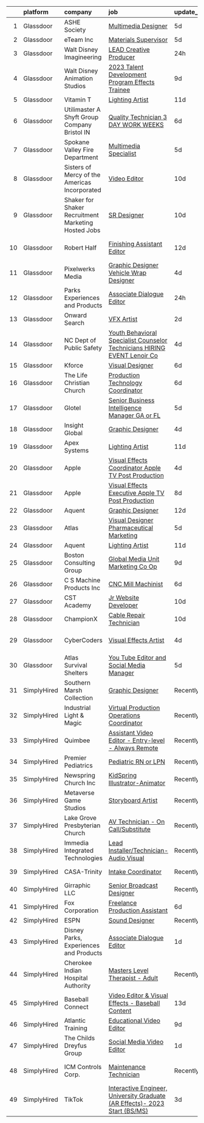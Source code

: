 

|    | platform    | company                                              | job                                                                                                                                                                                                                                                                                                                                                                                                                                                                                                                                                                                                                                                                                                                                                                                                                                                                                                                                                                                                                                                                                                                                                                                                                                                                                                                                                              | update_time   | location                    |
|---:|:------------|:-----------------------------------------------------|:-----------------------------------------------------------------------------------------------------------------------------------------------------------------------------------------------------------------------------------------------------------------------------------------------------------------------------------------------------------------------------------------------------------------------------------------------------------------------------------------------------------------------------------------------------------------------------------------------------------------------------------------------------------------------------------------------------------------------------------------------------------------------------------------------------------------------------------------------------------------------------------------------------------------------------------------------------------------------------------------------------------------------------------------------------------------------------------------------------------------------------------------------------------------------------------------------------------------------------------------------------------------------------------------------------------------------------------------------------------------|:--------------|:----------------------------|
|  1 | Glassdoor   | ASHE Society                                         | [Multimedia Designer](https://www.glassdoor.com/partner/jobListing.htm?pos=111&ao=1110586&s=58&guid=0000018354aa3cd685e19a8b4daaacf2&src=GD_JOB_AD&t=SR&vt=w&ea=1&cs=1_a22b8d53&cb=1663572786797&jobListingId=1008137715575&cpc=47CFDC01B3F81FAC&jrtk=3-0-1gdaakf7mi4nr801-1gdaakf8a209k000-8510ebd21e279db5--6NYlbfkN0BTT1lo8Jwdy_hu5PBsWOg-OgEs4ry3bvHurgSPaoaOHGYXVKu2ClIZg7fABCXytxEE0ueR34VxA_VGQLrUab-LYUDwMGUGi0iEDyNPgwWFjRV7I-arTQkdMo-zh951CVpZC4U8nMumSDIIuQLEY0eut0FZd-kkSH83cQibxrMhbod9hEWPOadoqlr3bWOz67DbvyGQGe1oZkAHESWqBSAFFKU_MfACQVJ0OK0ay56Q5hGD17dVFXkJQwOsop-crc5u1Jh9mq-8eKcBGOA2tNuVL4vEkZtIesiFKRCDv36tPMAGnFu_O1ANfVTQMhk7n1sWrFZXbPcVrGXb7n1ou6yJ6OppKDVFFTSquzEXQuxbnBh4ylCZhhANwwIvg1snXOxHRWBUKIi7NAi4LhIlBJ7a9UGZjOdCyudKaDB1XmR2VEFsqtpxG2uGXo1pLXZ_wMTPbnJd9dmFIK9x8r8JwmUxaEma0jjJxoIiUnwRlJtfn5qpwDG0QcBO3_8CHaw1Qd0%3D)                                                                                                                                                                                                                                                                                                                                                                                                                                                                                                     | 5d            | Santa Ana, CA               |
|  2 | Glassdoor   | eTeam Inc                                            | [Materials Supervisor](https://www.glassdoor.com/partner/jobListing.htm?pos=117&ao=1110586&s=58&guid=0000018354aa3cd685e19a8b4daaacf2&src=GD_JOB_AD&t=SR&vt=w&ea=1&cs=1_f7ea08e4&cb=1663572786797&jobListingId=1008137331188&cpc=8795CF9063CD573D&jrtk=3-0-1gdaakf7mi4nr801-1gdaakf8a209k000-9de10d70dc35c981--6NYlbfkN0BrebvuryEatuNHUHZCAQUz0OnV0ltSPb-mADEOcHGVouHTChdV6l5pkFLEBsF1y4aeF3VXjOs9Im0Ym4c2AzTxPUjiQlJx-cah9JiQkWQ_eThzoZGsOzmPpGa9ohEX0npjUtZQmeMjhxMKwq3Fm4BBFhR8GwHAGaJ-q6PQa6se2vXjHzTn-wLPC84L1etrxPwWKVTxLUu0sPkEXIm1EL20O0HbY-PXAMpNYqRiLKYlOMfKGq_yjLGqAuJmSyirzpDJt4oJQeo_dGpYJZNsgjRSKfpzjSSziQyf4-iLX93-LdItgjm_xi-ZtZEqPLstfTeUsDFAqJrz8aCEIk0uEeAlff1GmYbuBt2ao3aVNFMPlbBnYwd9kC-QMNNKRyrKbi6HKLutaJ6HhTATukGji6ezI-W0HdnWfOV9FqMtU6FyYuOxnjdZt2R0QvjoM2I2Ivjp8FiA0OYJyrSTXaaUliOc7fPQJ1_W0hdY1W0hz69cT9hgQ1-IyadjCSe7HEOwb0U%3D)                                                                                                                                                                                                                                                                                                                                                                                                                                                                                                    | 5d            | Warren, MI                  |
|  3 | Glassdoor   | Walt Disney Imagineering                             | [LEAD Creative Producer](https://www.glassdoor.com/partner/jobListing.htm?pos=116&ao=1110586&s=58&guid=0000018354aa3cd685e19a8b4daaacf2&src=GD_JOB_AD&t=SR&vt=w&cs=1_92b6ee9c&cb=1663572786797&jobListingId=1008147927607&cpc=B076152010A3B66C&jrtk=3-0-1gdaakf7mi4nr801-1gdaakf8a209k000-6bc1f4c363559e50--6NYlbfkN0DAFTyt7pbDCC2JPO79CSdi1dIb81yjczP5qsKcZIxgiYm3-7g-689UDqHItQTwke8ZniEWZjHTT0g_BMiJNYZjECliGXBOj6xnEK8RK5t94zvoWqQaAlvD4Ls4SiJh4UYn46aEPRsVXBWclhpq4jjNFGR-ZAHELs3vTHPCcWUycvoO_rVcc79-KquwyaefIJ453ZIuZNK-m0az9mXRtoepa25fyy18acphbEIqwQyHUEVbxu3Z8FvTQEnKKzCXamh3FdhK7-KimNWOR6HG5dUoDFvG9mZv79Sz8ZvBNoAeAza10OOPELxNDIuDjxC6gXPGKSXz70ph9F6LmFfWAjfiTKa-f7pm5HrBZ_sziNGQMAKMacZk_UeOkZiZSJGkgtDd3s8MauH_QOUyjc81UPa9xKqpsBS7av2nyZZuNsLJvPBj-Z0ukTiIZmoZ_uBj-oo%3D)                                                                                                                                                                                                                                                                                                                                                                                                                                                                                                                                                                       | 24h           | Glendale, CA                |
|  4 | Glassdoor   | Walt Disney Animation Studios                        | [2023 Talent Development Program   Effects Trainee](https://www.glassdoor.com/partner/jobListing.htm?pos=130&ao=1136043&s=58&guid=0000018354aa3cd685e19a8b4daaacf2&src=GD_JOB_AD&t=SR&vt=w&cs=1_0ce4d01c&cb=1663572786799&jobListingId=1008128862520&jrtk=3-0-1gdaakf7mi4nr801-1gdaakf8a209k000-75fffbc0dc0d6f25-)                                                                                                                                                                                                                                                                                                                                                                                                                                                                                                                                                                                                                                                                                                                                                                                                                                                                                                                                                                                                                                               | 9d            | Burbank, CA                 |
|  5 | Glassdoor   | Vitamin T                                            | [Lighting Artist](https://www.glassdoor.com/partner/jobListing.htm?pos=122&ao=1110586&s=58&guid=0000018354aa3cd685e19a8b4daaacf2&src=GD_JOB_AD&t=SR&vt=w&cs=1_75bede45&cb=1663572786798&jobListingId=1008124244596&cpc=47CFDC01B3F81FAC&jrtk=3-0-1gdaakf7mi4nr801-1gdaakf8a209k000-39ed877257683c15--6NYlbfkN0DMrcEu7yrtATojKJA7cEzGQ3FdRGWLh0CZQInL4ECGI6k5tN82kdM0cJmh4vC7GghPBtkmD2j60li0fMtDB8eYdryn7kpeMsPLqJWEj47snRYc9sqCJepLhtCqIpZ0wB_dPzkGjbwIVBm03pMzMmfkwRD1-_oXXm7wNgoAbEnPJn1IVpXi-1rJuhrq1IYeafqVXhXIXzn-ChrMGgxf_WWjLN11PgCwc4GkkRTSZuZepRlD7qWxfCCr0Wsl8e7SLzGx3thxcInMFP602qVlv2A82onZyMqnIm5e6lnCB6SMRIAh1RiquSIBq7CEEWFCI4yO3uF_Z_DRMfSoj30lFF3xFJiX1ga137nA5OXy9XJut4OYVtplUr2DSPwiJfhKmDwg2oCn1gYgqFZtolpqDegnNF0PpFZ9gUnrynRsfehqB9sReGhHcD0p5RtGyvhX6UYY9OdtWESYvnpPqVHk4sRHNogb5yc9BpUYye0OLEAJ4g%3D%3D)                                                                                                                                                                                                                                                                                                                                                                                                                                                                                                                                | 11d           | Seattle, WA                 |
|  6 | Glassdoor   | Utilimaster  A Shyft Group Company   Bristol  IN     | [Quality Technician 3 DAY WORK WEEKS](https://www.glassdoor.com/partner/jobListing.htm?pos=106&ao=1110586&s=58&guid=0000018354aa3cd685e19a8b4daaacf2&src=GD_JOB_AD&t=SR&vt=w&ea=1&cs=1_1455b839&cb=1663572786796&jobListingId=1008133767579&cpc=C4A69CCDBB3B9599&jrtk=3-0-1gdaakf7mi4nr801-1gdaakf8a209k000-2af0f9561dcbb0d7--6NYlbfkN0CYi_rnJ6tDk9y6Bl7prN6vhWaqnJg32vKJIaeoAUM-eWwypNjjsPttMiWiXj2eDSxxogwDcc9SQMCSboAL09YDvLNgp5IskXS9bRIp2d2zfYDMcs70oYK8lszPCJIKsxYh8eKWuoP_uixh8jHrjUC3cXR_tnc4InnAZbMD1ubC3CavNOypIdFpJCP_ZhDynkG3ZFfp3kp--VZoxX0-rVWR5-cGPMFkHSFbW-CqgpnKuHE1eEb_lQw-FmUNzSwlazM9AZiR63pUrtpmF2DTGCqHpHN0RzgZGSTpS5hz3JaXRV-iBtVH9kQA7mCH3m80oMPsVi4_Oeg7cN9rvrNiuw6WDeDhx0GEQxFzWcn3CgmuwCbO2rn46tP9cSNMr-R6N-g-D20tO95feR5uhNtA6DLh0ccZPkYKyMh45IHGGHeOTjuSnNBctZ4dNbAboR-SRcRKKxv_9aKRTORibiWSV7jAGe3q4YvRiTsBu0og8_O5cDSS1r4z7BNAaDsS9Zhd25zTbMx-jZTxug%3D%3D)                                                                                                                                                                                                                                                                                                                                                                                                                                                                       | 6d            | Bristol, IN                 |
|  7 | Glassdoor   | Spokane Valley Fire Department                       | [Multimedia Specialist](https://www.glassdoor.com/partner/jobListing.htm?pos=108&ao=1110586&s=58&guid=0000018354aa3cd685e19a8b4daaacf2&src=GD_JOB_AD&t=SR&vt=w&ea=1&cs=1_130d7120&cb=1663572786796&jobListingId=1008137683547&cpc=7F925F5888094D6A&jrtk=3-0-1gdaakf7mi4nr801-1gdaakf8a209k000-8b41addf6e98c362--6NYlbfkN0C2SVAOpOeIWQkPp9EeCSLxTLheLRty2uanDx8E9nXZ3g7Cffj4cvvBc6Luu62IeSh63Gjc3BiW3gHdmv27RBQ2UL3xAtjI2M7F8vNeFdUoYhfkPoAzoA0biGlhf8UxaHD_fnVBWElKn72wxuIyPLi2C7nI5aNoQIc0hx_jM6Pj1zjAGFYnWoNtC7o9uIl7kc7NiPQ5Sx7W1ZREjQVN3AzmBMHqOG7cTBpsSxz7NxVdIe9V6VUYIqnEy8ZrzfFg2F0CBKnmdJdrPT9o21sh7BhPnd8t3IZNiaKw6UdOTjZ4jpm4jNNa8Ss6NbUkirAuIUlZgzqOPmhDAguOs2nP_qG7sFzBjs8YxD6AMnh-gib8ZOsXU9JO-3106z_rz5q-JZMRtn5R9UtEwP2AmB7Z5CPtiOHzaXLBhsj3lsLFes9uX1Ff8Aihx97irb10Wth1N2aPtuY0TetMKYZWO9_c-3cIDWH5Hy4VYnZ09M13zUVvD8toISBdQY3-qpMZprTuDBM%3D)                                                                                                                                                                                                                                                                                                                                                                                                                                                                                                   | 5d            | Spokane, WA                 |
|  8 | Glassdoor   | Sisters of Mercy of the Americas Incorporated        | [Video Editor](https://www.glassdoor.com/partner/jobListing.htm?pos=113&ao=1110586&s=58&guid=0000018354aa3cd685e19a8b4daaacf2&src=GD_JOB_AD&t=SR&vt=w&ea=1&cs=1_7cc4d544&cb=1663572786797&jobListingId=1008126711675&cpc=E1C07D31E98CBB16&jrtk=3-0-1gdaakf7mi4nr801-1gdaakf8a209k000-c4af6cfadd442c95--6NYlbfkN0ApGbr5OSboYioZ3OQR2f8_KM4O-fFDDSDlOr1PHUxYjDdvMZ03Xu60CrmM3hFVExXau_gaFkyA0md_hSDw2s37EflFEMtK-9hPJNamhdH_7lPhy4VpgP1Bs9mmcEU5ntV3uu6mxc0B-xCyYneIB99mjn4f_GVc3cMRDI0Z9SaXUw44EF32dIvI-8Ymavh_xgs06S8ouvx_5qogKDmj-pFQztivYP0V3AF26IAdYKhHSp7Do0jD1xCOBQwr4EKWBYLPY-fGFK14r1cxBLNb0Aq6uNPAYBPVv0pGnh7SFUjhZYc-iWKWVQFRNYQWuh4vGnLVDsY7UkR2_cpNulLpWC1lCulND99XBEI4-mxJVuwznTfBbM7t81lGpD9AyTf4lw-sevH9I4rylrhBB7KTdGhPN4a5nvjQ57Dj4UOqEB249Ns7xXsT6tEUk_8-7tzm2NPrLgDYkx18C0zDmqqbF2ZALHpSjoTgplLa5zMnp7cX3UiEjpXkyKby)                                                                                                                                                                                                                                                                                                                                                                                                                                                                                                                          | 10d           | Belmont, NC                 |
|  9 | Glassdoor   | Shaker for Shaker Recruitment Marketing  Hosted Jobs | [SR  Designer](https://www.glassdoor.com/partner/jobListing.htm?pos=101&ao=1110586&s=58&guid=0000018354aa3cd685e19a8b4daaacf2&src=GD_JOB_AD&t=SR&vt=w&ea=1&cs=1_4b5e35ae&cb=1663572786795&jobListingId=1008126642882&cpc=D09C4E9B74C52DC9&jrtk=3-0-1gdaakf7mi4nr801-1gdaakf8a209k000-ae34f12ffeb2c80a--6NYlbfkN0CKbKsfmUxdpF15WFpRQp5-G8ZfPh35ZGu8Y_e8g4HWrCM-_FE64djdoDX2cDkRXsAnk43fhgL4bX44KE1THihibl9c_ACWsdqs9tea2DV08DvbLta4ROkSyDyS7_OBhfZf1OHTg0aI3WWCb-IBHmswYQzdzet7qf2D91rsxOkX1yzdJfI3jW33bBbDWT5dYZp7M3kKtD6ftqG1XtEMxxKHvZnyH6fk4NUh5P1qXw2_fBXL5Dds_1fJz0A6Bw6VvoJHi2WBFeRj3cD6ahMtJl1QPXCYdSjlRkaOYKr_IwuqH9oHV-RNupGRk83480L7FuYaRZB5s9knM6qvsove7pcLF0MGnkt_NFY5Wy_V91KunxRTxaP8IGK6X3ccjmj--xjORcwUTgFhmtEuVCQTcQeluZGy6CaX3c5Tl-jyLfJgDvdgkTW1Y7ZjtoVm1x1nKXLuUmCf6BIWU5yOcW2i8ZdYVI4EgQ5t1JkjMOunFytUCuGf38DHTNgwmCmFG_VWf20%3D)                                                                                                                                                                                                                                                                                                                                                                                                                                                                                                            | 10d           | Chicago, IL                 |
| 10 | Glassdoor   | Robert Half                                          | [Finishing Assistant Editor](https://www.glassdoor.com/partner/jobListing.htm?pos=121&ao=1110586&s=58&guid=0000018354aa3cd685e19a8b4daaacf2&src=GD_JOB_AD&t=SR&vt=w&ea=1&cs=1_ce9456e1&cb=1663572786798&jobListingId=1008121262605&cpc=3DB599BF2F4828F0&jrtk=3-0-1gdaakf7mi4nr801-1gdaakf8a209k000-f2f0ab3d9ebc7277--6NYlbfkN0CpzDdaQkua3np5pkmj49lKioZwmwxQ-yx5plwbYmV_M2CLBDBrPEXoXkIUtnH_BUej5-h9152xADAR0oXBDG1SzQHeUzLaOmeGzNOa1yCxvNHiut3i1ve0iJhT1uwpnwMYcukm3MzP1EoCLfbOKS-9a47DBRuqJdK9k-azdVNo-MaI-owFuAKN6cMSkXMM8TrmxdIWgb-jHvuxFlPMn6ZHgT4qBJXufsOOel3OqP4EflTDhVFr20pEOzkQ-ih8VqlDXSUwc-YdTGXVSdfJVZ4bIO57G0eG-BRTEZMS-CkEXmWvdAaYN4x_RHZREdLCykh6S7PQg_cvzY-7ly8vHFVrsE-Y2XBRUs6zgg_P2DPsC_Y0aF6JFiJI41GAHz22F-ZH8Z9fgbIxa-D2Kesv_Wyx_MrbLEk86FqQpkelL6ge6SBJN0ZDjf03w6OgmK8GOj5mt6sV_nqs5U_mzzXcaNDZ1lAI6cVhnY6KT8QX3lZDXQrdzvtcANLiNG6G34ePXWkXaSJDYx41tr38k9Xzo6nDbtXRoYrDKtrfrKdmPCe8Jcqj0cfELzkiouea3t9sFWX9sAOH11l95A%3D%3D)                                                                                                                                                                                                                                                                                                                                                                                                                | 12d           | San Francisco, CA           |
| 11 | Glassdoor   | Pixelwerks Media                                     | [Graphic Designer   Vehicle Wrap Designer](https://www.glassdoor.com/partner/jobListing.htm?pos=103&ao=1110586&s=58&guid=0000018354aa3cd685e19a8b4daaacf2&src=GD_JOB_AD&t=SR&vt=w&ea=1&cs=1_0463568a&cb=1663572786796&jobListingId=1008139895458&cpc=83BAEFB8A33E57F7&jrtk=3-0-1gdaakf7mi4nr801-1gdaakf8a209k000-d6df1606d766bfd0--6NYlbfkN0CvahHJL5dpwIe5nlYo2UZJB8CTXAEl9vJAxrd3EfdRQbHmtT7BfIW-z6MT-LqxxYpguxGu4tFiL3AOiASCFYttzvRVVAEFPsZQIhKp0VeArXJ55s_8Zb1HAg3ZpBJY3aE_DwmnIO91avEgurkZ48PhePWSWcEEeiEtFMfIfPe0gLetej5O_A3luhhJQdqSyuVtY3VwRTjRy1Cf46AIdngqVybB2MOd5c8HTnIPnNB-I14Q_F1Ht9Q4F1qtnPNt6Y144sae0em9ErRTMS3j4h92_3pQeE-PQNsHFW7tjs2D-5lioH0VzsG48R69ZZD2Ec3vJTCEcrw0InoeqP7XfIs58tclkxkzfsDy6wGRvM0mr5CEoBflRTT5rBuvdoWIS3S2weIg0-43VT_-PgwXSwf4UQVkNQr7aiwZ1DQLV_NzQyAccmuCsYK1u4wzBobmKcaEo3H9T8obGT5JuCWPPrbJ2dWCLNTJX9w_UCuOhEdfb_6GQCpE3DxBBOdFhC2jT5X5KrQPRl482g%3D%3D)                                                                                                                                                                                                                                                                                                                                                                                                                                                                  | 4d            | Houston, TX                 |
| 12 | Glassdoor   | Parks  Experiences and Products                      | [Associate Dialogue Editor](https://www.glassdoor.com/partner/jobListing.htm?pos=110&ao=1110586&s=58&guid=0000018354aa3cd685e19a8b4daaacf2&src=GD_JOB_AD&t=SR&vt=w&cs=1_bfa17472&cb=1663572786796&jobListingId=1008147927584&cpc=1160948BCBA38B5B&jrtk=3-0-1gdaakf7mi4nr801-1gdaakf8a209k000-3ee722c8cbfd647b--6NYlbfkN0DAFTyt7pbDCC2JPO79CSdi1dIb81yjczP5qsKcZIxgiYm3-7g-689UDqHItQTwke8ZniEWZjHTT6tUM23Ei4meInjPBi-M9eAZnm62RfpR8DjnxyGe8_Gr9ZUFPjNfhkMAY6adtcpcBv51KozyYNunr3xOUAxmCtD_QZsy0XiT50xbV1kIhsr1qvHHP54ah21xg0wTomYQaWsQG8TeRNF5EjraO4oEo3jwiqK4YaHPik4dnOEqB5t_76zUcg4vf6YxWs0OMRbk3hxFskvOmBabFrzxTX9lrf7IQHUr53j5LwsiSc7uJmfnc9CKS6IXCoBcfTX73suo47U68SQPPDbvso7fFJEgp-3QWvFTqueAL1lh8pE8ZnO7sf5f3NJsoYqdonJUdP5BC57zUKsdQufMRbIYrE2NxLSRHSFaSfD5SsAY8oUE4CX-bQB_NDgWf1g%3D)                                                                                                                                                                                                                                                                                                                                                                                                                                                                                                                                                                    | 24h           | Glendale, CA                |
| 13 | Glassdoor   | Onward Search                                        | [VFX Artist](https://www.glassdoor.com/partner/jobListing.htm?pos=105&ao=1110586&s=58&guid=0000018354aa3cd685e19a8b4daaacf2&src=GD_JOB_AD&t=SR&vt=w&cs=1_ebc08dd4&cb=1663572786796&jobListingId=1008145524220&cpc=20E46BB5786CE82A&jrtk=3-0-1gdaakf7mi4nr801-1gdaakf8a209k000-de2b84694541a397--6NYlbfkN0B7YoEZZ2QAGDyEGGmBPAUWSHc1Mt3sMCn9FehKcWA3w0f8WX1n9N967XqX1pCIHHKN3S-nLESM0oyw2Vy34wIdjl6K-pNnioq29PNfRkNR9VJUxbX5dgBYXxhUsR52cx-qi4GiXXMfpQS3-f5QDHZwYuZvqn5xU1AAqDThLxYq9oeEnaZrELkqoCc0ASfNCAYA8isxN1irzp5XoZkB109eiknPRowPYxGMXS5KVvr0hRZfRr3P-sWgLNG_O8xSs3ttH-DZp__G48T7anjDsny6YM_8xZstKStceIJZoddvm1ccqb1BszjW9cwimWnwA4jbT9K_Z2Kt2dYmw466zPg8sbWqPCFxOpccbNZWVmLZKRGjk6PUogKBi1XHjj-6A_i8ksD5oZNlhNsGq5FQ1xjw5klVp6F8CNc_IKvkApvV8O9OxgtdxdM6vfJy9_sXhJgfRlySo6bz-GzqRcfMgn_Z5bvEj1eGlOY624v49Lh_h6uY7swB2LnsE3zUI2ORRFGvEBS7hGDoDjrLuEl7ZRFsrVCbkbo_HztEb4yVsUY7xRGKKkZix-lUl2HPNyl79LxneNGkaRir2Hu6fRRmMlLnUOIBZ07pJic7901nzcSGOUZ7Hb9TdNpKGD8GpogrAdbt1yJp4P9foVkOuZ6Y9i05jxne4awKzeOtxP0g12obBpvvL3qFsEZuMAwPEQ5izAIITJ-NQdmOnpiIK6HMDsn4D_c8hlTVNomTQZ8A6WxCwYdX6JCQKFo235yYES5TPGvo7R-8pD1XiI8SUtVTpeWXyxUlpt6LJbrINKm05sxRcG5up5nrANFZxFv18u7QYPAdI6KWgxHoc3_zPPuvjQNAyNY0_Kfa3wnc-xuLdOwaYrnFNhSyIglt_HCQonzuy1Dx6srBRVtxZij5Xdmk9pAnSHvqpOKVBOEGm4DOgHpkmvGmwfpDyUXJGE_X7IjWxCLYO5n7ChvHGID2nI8dfbdg16SqqQmECzSpS11ALI8BSTNqrLIPpQMI) | 2d            | Austin, TX                  |
| 14 | Glassdoor   | NC Dept  of Public Safety                            | [Youth Behavioral Specialist   Counselor Technicians HIRING EVENT  Lenoir Co](https://www.glassdoor.com/partner/jobListing.htm?pos=118&ao=1110586&s=58&guid=0000018354aa3cd685e19a8b4daaacf2&src=GD_JOB_AD&t=SR&vt=w&ea=1&cs=1_26151053&cb=1663572786798&jobListingId=1008139887991&cpc=654405A9B1E0A9F5&jrtk=3-0-1gdaakf7mi4nr801-1gdaakf8a209k000-bca294c1e4884b42--6NYlbfkN0C0UDdND_1GHU8Ew0nnSQP9XvPNYeySBXphiXAwQ8360Ph-vXDfNsrmbIUzhN7CjejqiEeGMVpX-5XR6xbFm-SBYcyXchlEGt_zCrRBbyRfT1aVNwmp48RRNAiZsCKGIB0Wsvv9TV2tl_kN7OazT76rgklswRm6Yvv9yfcNX6DDC69kRxtNt-uDhiU668SZ1BIQF_pLCdoyVzKq_STAc2qzM2uweBbaFImWgtdlzlCw_Y4J0-5IYVJXZxL4BQFc1IwA8iNbLjvMUHI3J5vSNNP-sRFFhquYHK86tofKWxqm9BUK_zDnB7eTjD0jMDuLVIT-4NqxBAVHhvfVFd45eKFa4CzfXAJqMS7i7vs54gUe9NeRwM8Qu0HHUc5UCKdaIHO4N1KvtaGwBkDfzsXpKSFi_N1sH-pH9nEaLan7HcqkOpemhZgNfr9x1BRtB_CU-quIDZrZPu6C41xAXbtMJOY2tBifI_tZ_2wuOKswbzTo0-Nd08MXvaEght1QPTkOV6pFx-TiG8rfB4HzjnwElGm1Si1lXz37O--XZRQxmYfzone_rpzO3K9qCZKqQ5ht__URfQSyGZi3nqRVyZwApJTH)                                                                                                                                                                                                                                                                                                                                                           | 4d            | Kinston, NC                 |
| 15 | Glassdoor   | Kforce                                               | [Visual Designer](https://www.glassdoor.com/partner/jobListing.htm?pos=123&ao=1110586&s=58&guid=0000018354aa3cd685e19a8b4daaacf2&src=GD_JOB_AD&t=SR&vt=w&cs=1_8fdd3aa3&cb=1663572786798&jobListingId=1008134256464&cpc=47CFDC01B3F81FAC&jrtk=3-0-1gdaakf7mi4nr801-1gdaakf8a209k000-8991b872bf384eae--6NYlbfkN0C5IatSLh_Ak1q39eQQoPIxD737RW9NeiYGvIRXkrLjEBkC4LI6KweFWWPiS1PvvlzCaJ9RnQd6H3a69MD3unVk5t_I0LnVjOr0Xt0--jvcRF4KNOkw5rYqbtXmEXSXaEGB4puYV4dPttxeLyiKbJ6B4GpcXDEDfLS0atYi3rl467uR6aZOfdLhCBuDXo4nPWQTeK4bShwWbxojE50AAmGgnbWfezohoLdHFTbz1Yd6ifZDTAOUph-8eWWM6pypjcX_j0_mnsX2Yj11F0R8UL6FYTHVG-A59TvtQmf_T3gAzbATA89PFMfufMOysxOU8jTVyrmD-xGugSq9Wmui0-9-50mNn-shBjfaI0dTSD2OwDeu16lFNsa-5_wYeCiQd12IuWoEW_d2fKmN8xpHOrF7u6z9ho-N8sQ2bpizMiRTtQe5zJS7js1VJXeSvzo194Kyr84UrZEASqbmlYn8750TVg5jlnWaJnO2k_nvhjJ0ubCHk1NW-aIAlr18jtMyE7Y_NuE3HQsP0zAqymGd9cbB2U978BphsV71yMNaDMF8becQzLpfzaW8PY7jNvrN2IFBK10Io1KwBNcVR7Xn1kXXHx_f9SmsgvguxeLPv87NRA%3D%3D)                                                                                                                                                                                                                                                                                                                                                                                                | 6d            | Raleigh, NC                 |
| 16 | Glassdoor   | The Life Christian Church                            | [Production   Technology Coordinator](https://www.glassdoor.com/partner/jobListing.htm?pos=102&ao=1110586&s=58&guid=0000018354aa3cd685e19a8b4daaacf2&src=GD_JOB_AD&t=SR&vt=w&ea=1&cs=1_064e72cc&cb=1663572786796&jobListingId=1008134253621&cpc=EB1BD5B9C2162114&jrtk=3-0-1gdaakf7mi4nr801-1gdaakf8a209k000-0e600a38c9146920--6NYlbfkN0DeXU0vMxLyKhfauY-dgUBa_3v1DHLtGGo4EP_Dl8CiYyPDWSWEoavRkUei70m9VuYN3alQbcb8OdjF2KMy0ZSklxgWRQ4nZPFoyQctILdCMrI5-zSqXS9R_4ldUs8o8sxM26dlNKl23cE_AEoX8Aq7g49vuKQN1GDNqaGg_XvEK-DQj1-yFYTw_a7gdk7ttjclCXDzCsTBSdrIQU9iBOWN5CpZ0ZtfRjTXa1YHhbRnWABcoGW9jQxot9XUFji8kk0eZvapmtpj2YwTYY49X5ieLiPQ_0ObPLwmYpfYuGY2j4-xhT6RewgLkQlMSX2V_MPUaB1SDl-NS-pIbNB58xiLhY_ha6y6n38bwxp0zWL6mC2QHCur-5-8wThVzM50oNRZtSRdhqxjgXbKEzkwErEiu5u-Fd6yakPntSH8ToWsjwqnTwTWSV_Q8v2z_3kJxL6CynC4n-Fj8_TYRjeCNeF8GT7DCWWa0pCztBWvd4gj0nX8GB85EHfJSsZ5vwcruS3DO0CZWxleIhldcdaTvC9F)                                                                                                                                                                                                                                                                                                                                                                                                                                                                   | 6d            | West Orange, NJ             |
| 17 | Glassdoor   | Glotel                                               | [Senior Business Intelligence Manager   GA or FL](https://www.glassdoor.com/partner/jobListing.htm?pos=125&ao=1110586&s=58&guid=0000018354aa3cd685e19a8b4daaacf2&src=GD_JOB_AD&t=SR&vt=w&ea=1&cs=1_301ea258&cb=1663572786799&jobListingId=1008136569798&cpc=1CBFC3E34E2A31FF&jrtk=3-0-1gdaakf7mi4nr801-1gdaakf8a209k000-f6a6546099cfa914--6NYlbfkN0AHt4n_Kd3AD0gWGSZbfdNPfFEtyPJDPwBacocU8oa4KMgYMdO-E2bXbUttnvS2UpqaTY-emlhSgJvgUA46gr80Kd0_DT-V4--y3HOiAGYSmwPmKVyuqwIwrLiaJbdhm9jTfPo1whu3cYGWHSfzz-jt0IgKxCOCjEe13aaAPnH9HAaxr0qZaJlTQ0fjoWDKg5WbJTVTKZZVcn0V9a6jZOur_WUxCtaYAQr6ezwUNqLEs21Rkr507kJAtnXIvBfKtIh7J5fGZ--IomSO3pDHrLq33bYcyIB1cGvvwC2Vh6zv1JEBSTBxoWs7WK8_dtdQVS8_7GBkqzBz7lo0TmIC76Ji-807lr8sxHl_CogsTKyrVQN70eXYxNncLxxR_oL9FP7dFn5TV843WoZuQ5i_cY43DuCkvMeEi8OGmMAIbDn099FuPviyd1sPLgtStzNQ7VBHL6Ta7Kh63jDF40bJAR8iVvMMWZFjjrODjNNnip-q3HZQzGlq7m8EX_IKGxi9YGqBs3Stxy3Im4oAWC0PiNVv7vZH3n8RUV3UPIET-BRHLQ%3D%3D)                                                                                                                                                                                                                                                                                                                                                                                                                           | 5d            | Remote                      |
| 18 | Glassdoor   | Insight Global                                       | [Graphic Designer](https://www.glassdoor.com/partner/jobListing.htm?pos=126&ao=1110586&s=58&guid=0000018354aa3cd685e19a8b4daaacf2&src=GD_JOB_AD&t=SR&vt=w&ea=1&cs=1_24029002&cb=1663572786799&jobListingId=1008140284035&cpc=3BA4CE39D5B5DEF5&jrtk=3-0-1gdaakf7mi4nr801-1gdaakf8a209k000-0c2012a440d9967c--6NYlbfkN0BKkHZu3wF05EeDimN_p6sYpKCMArvwa95YdH7UpkaBCi52Bcb3JNt3QpXU1JGZrLRaT4-sbI7ZNj7oVphyX7jfnA5KdYmN_jJyCugDgxDzB-HnRs_8BQjdhyPHXV-_kFssF7NQKmbC8I_V-loY2WK4Broq4jmSKI8FJrPD37Tadv_ELABB4aEtRhPy9Ml6FmIh39wKVIssbdEd65NPFbWOq-CdYOSCAfSZeDXBuQsif1AfZSmfleeBunfosb0noK9tAbfgeM55gDRltStv_3TsB9pw-vQX12Exs2pWcER9IoreCLXomPVoIT7VCwCbpoax5d4YqwpC6o5rtt1UMKoEsvm2PPTEtdJSYOWIceC2KQJwDS8GV_fB5C7bjRPfS5AFXGualZWs0CsnptnbhfgtlCeVh8yXROWlbXi709bIi4e18urah6nTUSPEDKx6P4edNqzFeGxORdSjsgb6oD1siKnK9Vh-HbrNYWGUH4zGqGA0umkeeDWMFNlz7F1EnWg%3D)                                                                                                                                                                                                                                                                                                                                                                                                                                                                                                        | 4d            | Remote                      |
| 19 | Glassdoor   | Apex Systems                                         | [Lighting Artist](https://www.glassdoor.com/partner/jobListing.htm?pos=120&ao=1110586&s=58&guid=0000018354aa3cd685e19a8b4daaacf2&src=GD_JOB_AD&t=SR&vt=w&ea=1&cs=1_e0a5b646&cb=1663572786798&jobListingId=1008123726837&cpc=F41FEAB56D215062&jrtk=3-0-1gdaakf7mi4nr801-1gdaakf8a209k000-d91cab93dad953f2--6NYlbfkN0DqWjE27Bj7wQp7zwejGyju2OyxUuq4SEucXSyN07WCWejYvQmJsgF2DYF8Y-TYieDQRSYlGZlRx3QtCXXh1bWM2rkW9OhqMolc_gLdxo2sQgsK90cGN3YmTrLS-4kkEZDRsNWUJoy8gR_-RzJMDhasvwztR8oGw59unk3-YfhHkPhDRQCPuQiE-Qn8kDJ-1MhTplzYCHbDernoRmucdh8uTAR0yK_QAi8CwKl2wBGGDQnrEZbcFMI6ObPtMPjNTq2ARkpY3gNGyWLom_xQjnbV2RwND6DSoUHoYKpmYHD8FqrC4oo8gh5ni_g0syOxipgfJpF8Qhqyagb6Ik3Ar7oi0oUYFRMGDGmjarCRM8L26kLDSkxjTz8HGIcLmEMe3xlh9nBFvc3o36NThozu0gnKr7xbX_Rlm1BCHeJCWHuN66xX4Itrf3HJ1AINK1ZyZdpziLcUZc8zkKehj3I-YYMuxZOLnJB6MH0Y_A1yXjrakQ9cqSVr-7ayuF5XrxnR2upe78IwbLVK_yMwUAxBM66peqVWBuuTOa1O7DgldocHImL-R6rgHbG3n3NTwH8fQKfWuJ_rVI46E3Ftu2dMnoWcmHROrP_1zfYTiG0HqBAcqamINQcQUcb_UIxmCPa8Q1M%3D)                                                                                                                                                                                                                                                                                                                                                                         | 11d           | Redmond, WA                 |
| 20 | Glassdoor   | Apple                                                | [Visual Effects Coordinator  Apple TV  Post Production](https://www.glassdoor.com/partner/jobListing.htm?pos=128&ao=1136043&s=58&guid=0000018354aa3cd685e19a8b4daaacf2&src=GD_JOB_AD&t=SR&vt=w&cs=1_6fecc90b&cb=1663572786799&jobListingId=1008139502844&jrtk=3-0-1gdaakf7mi4nr801-1gdaakf8a209k000-22323a1b7e6276c5-)                                                                                                                                                                                                                                                                                                                                                                                                                                                                                                                                                                                                                                                                                                                                                                                                                                                                                                                                                                                                                                           | 4d            | Culver City, CA             |
| 21 | Glassdoor   | Apple                                                | [Visual Effects Executive  Apple TV  Post Production](https://www.glassdoor.com/partner/jobListing.htm?pos=129&ao=1136043&s=58&guid=0000018354aa3cd685e19a8b4daaacf2&src=GD_JOB_AD&t=SR&vt=w&cs=1_c1dbad20&cb=1663572786799&jobListingId=1008130984242&jrtk=3-0-1gdaakf7mi4nr801-1gdaakf8a209k000-cef1915e59ab6a75-)                                                                                                                                                                                                                                                                                                                                                                                                                                                                                                                                                                                                                                                                                                                                                                                                                                                                                                                                                                                                                                             | 8d            | Culver City, CA             |
| 22 | Glassdoor   | Aquent                                               | [Graphic Designer](https://www.glassdoor.com/partner/jobListing.htm?pos=127&ao=1110586&s=58&guid=0000018354aa3cd685e19a8b4daaacf2&src=GD_JOB_AD&t=SR&vt=w&cs=1_95ca2d12&cb=1663572786799&jobListingId=1008121287491&cpc=3BA4CE39D5B5DEF5&jrtk=3-0-1gdaakf7mi4nr801-1gdaakf8a209k000-6721bc3ed35275ca--6NYlbfkN0DMrcEu7yrtATojKJA7cEzGQ3FdRGWLh0CZQInL4ECGI9gD0Wolx9R2v-Aex0-GK06a35smEamgRtBssw3f9sNAPbzJwu2x1Toq3bFi6cSy3R3mEnvwbxPgG0g0A7-1JUaa-Uvg2QVwji2K0elZXkuerDFd6IIQXTX5YNOPHQOLNfP_MnAv99b5vbM8qG4X3K5QChKdUVjnucVHtY6QKIIrdf9bOe8SFYn8vFIe9WcnjygkTGR8TdYxj4xiiVRz5ODAwomSq46vorH5RkfOKg_RAzxCK0EicHWO6JKMQ3SpBIh7L722Qn-Ddz8uGFOwSkog9a1zHq1oQf6sJJ9WN9gX6CWwxKuqgBE-J6qqtihXJS01ybK9jlcHl9tc7UbQc9fojmx_v7W-4dJSjXLUOpUeXVAN4bJ-f0toDE96MINNHCAJS2Bvzad3bW-uIq98hK8%3D)                                                                                                                                                                                                                                                                                                                                                                                                                                                                                                                                                                             | 12d           | Atlanta, GA                 |
| 23 | Glassdoor   | Atlas                                                | [Visual Designer   Pharmaceutical Marketing](https://www.glassdoor.com/partner/jobListing.htm?pos=119&ao=1110586&s=58&guid=0000018354aa3cd685e19a8b4daaacf2&src=GD_JOB_AD&t=SR&vt=w&ea=1&cs=1_f4812fe5&cb=1663572786798&jobListingId=1008136537839&cpc=8795CF9063CD573D&jrtk=3-0-1gdaakf7mi4nr801-1gdaakf8a209k000-a122b2f01228edd2--6NYlbfkN0DFt5CLWch_-uKpf_0Ky8M_iFaKSU6X2cPjQwIk2lGN2zlJ200dufGwdCb50mwSuDXTP-vaRNN0NVRN6UorMCCLiDUI5nZdNNhvaszb7ilkcAh34xJkjN4aACFyLmuKvFqvWzRQ8Wp4-27uq_IU8sxsjlyiE7FtU0kOUJDclW2EQF-O05EQehqpuUAZZH1cjJphpCnzeiIAvGUQIKtHPWiPmFCeM8EZHmHQDwMs1twdTVA9FXiAHYiJyIiOaUaEeZKOrGsLgi1DNJ0zd-8BByBB5WJnWjSqiMrJ825-VM9hWM_RmJNAc69UJ_D-JVcLqLAKgYA07UDzeUz41geGXz-AyabwG8HX4FaOs1FDqdq5ltddP4Y6ifO7FIqACKlrQqb5CYjfTeqNNLhirGjU35CzS5vRWE7VK9weqLldy7y6Pqo3eOPFOZXflC6ETUaJih-5D5R7mp9VyLNOYds6NkJZq3540Azlu1qT1obYynP78Gt5QDIXRhL662QNUg1t2o7pH1ayP6xMc0ESemTjPA3PIezUhrqKUQc%3D)                                                                                                                                                                                                                                                                                                                                                                                                                                              | 5d            | Remote                      |
| 24 | Glassdoor   | Aquent                                               | [Lighting Artist](https://www.glassdoor.com/partner/jobListing.htm?pos=124&ao=1110586&s=58&guid=0000018354aa3cd685e19a8b4daaacf2&src=GD_JOB_AD&t=SR&vt=w&cs=1_df11cb61&cb=1663572786798&jobListingId=1008123535065&cpc=F41FEAB56D215062&jrtk=3-0-1gdaakf7mi4nr801-1gdaakf8a209k000-ffe5eada0177c40c--6NYlbfkN0DMrcEu7yrtATojKJA7cEzGQ3FdRGWLh0CZQInL4ECGI9gD0Wolx9R2v-Aex0-GK05Mb90yJTg8wZpp1n667rmS1mRCWNqe-vLGhOlzjeUBMwutlwy9IkTSl0HKbvfVocFBIj1IgHuw02grzJe38b109JotZnVdGqdaK-2pG0sRCjBnFLT5UOC4MGchF_xdlTHsXlY0cMppD9eunwq5PUeS5hDuBFngy_9BvmqNM8MShxnx_DPpQGFCQYUMakEGWayPKgX8sqjgGWtPM6UdWy26lfW1TkSkF4d9i9Ur5ge-MhUGRj4INJvsIV7RlxNjR3iuosD7leFw0ryGRaBPT6JseJjb6XSEd51uA-QivFoWOkqXm4KzgwE6uovU4ni4H3aotsfQA1R1idyik2q_rRh7r-vTQUuUVH0GgJJahXyTaJ2_bP6VdyYHsH8wES9ZtlpLBUdvG-DetQ%3D%3D)                                                                                                                                                                                                                                                                                                                                                                                                                                                                                                                                                                | 11d           | Seattle, WA                 |
| 25 | Glassdoor   | Boston Consulting Group                              | [Global Media Unit Marketing   Co Op](https://www.glassdoor.com/partner/jobListing.htm?pos=109&ao=1110586&s=58&guid=0000018354aa3cd685e19a8b4daaacf2&src=GD_JOB_AD&t=SR&vt=w&cs=1_5edb976b&cb=1663572786796&jobListingId=1008130052349&cpc=FD1C1DA32C38CFA7&jrtk=3-0-1gdaakf7mi4nr801-1gdaakf8a209k000-3415df940424a476--6NYlbfkN0BRT_J8tESNZROimpc0WyD7EGfhllYDKcBPIyLxids1TT9pQqAOrF8Z6kFb4V1HumDbWed_NsUdfOOLhY6DBsAjJ1c32S8rx2PnTFyHM9i0vt_TXbosIXFUnrzvEVxD7FEzsOiPQKhcw6tTwkb2PgvonBrOiZ9gA5mzs4hvKMyAUcCLc95ropS4Xe8RbHwYg1dYhkmSt5OmcxsXsDiZF-yPQR5KheL9QVc4aVoXvPnQ80oWgPMFoq7SXxdKTpRJSGJT2lpqynYK8iUSkistfyOFfJJFOjvENfkvtwKzXbWrThY88cEPPLX5IP2MAC_JlGlC5POkD2W9at5PoCByF4Gh0fOCjo0c_J25wpxFvejHbHvZa9zOBDVJMb9t3zn7B-7vPIjap3WAO10AfV_BXinrO7ugR1Xh3_jLcDsIWTHWb77HzA63RpbXxCedwUwXKZyBV8xKoNk8qu5gM-pYdIPG9OM4C2msutKTSH6ZhIX4iaiiu-qYfLR8nlqLRN4uOXQ%3D)                                                                                                                                                                                                                                                                                                                                                                                                                                                                                          | 9d            | Boston, MA                  |
| 26 | Glassdoor   | C S Machine Products  Inc                            | [CNC Mill Machinist](https://www.glassdoor.com/partner/jobListing.htm?pos=115&ao=1110586&s=58&guid=0000018354aa3cd685e19a8b4daaacf2&src=GD_JOB_AD&t=SR&vt=w&ea=1&cs=1_83ce0074&cb=1663572786797&jobListingId=1008134062045&cpc=1160948BCBA38B5B&jrtk=3-0-1gdaakf7mi4nr801-1gdaakf8a209k000-bc4bbd3c566c3868--6NYlbfkN0AYQCUbatXbiz87QBb4IeQxt0ZfzY1fLxbG4pXNvbm8uPd2KAdcRwLMtQDQdlHjnOWADgJsGRw0MdPZtRWcTunGmJsua59Da152hTqrezaDZ9UcScA9LOlk_6gsqeoN24yZ75mSBl6AEwof5AWtUCrw9y9mYITnc068lSOmMH_43i7shYW5b8MNy6QXjfYGIQayGF1QchoeL8vfTSAXNPig-0XzJq1AmcRoilFACQGmOo6AcXJfODwQtzmTkrY8UvqhPxPTsHqNbHRvQnmgCwmXee1U7vITM_KlDPrfZCeV5cc88XE_7ulLXkKVBLf16-nSwJ4DneF5egjCaPDfAssLWUtSFgy3HL9n05jUG9VyxOcFP9VLt7gMEqrP3LPYHRd78mX8SYsNItbFWiUJwUqmXebC8HCDbzh9iy3_MUVuw6JHfIx398BzXuFI1vdIRudtOECKoaSeMLvuRLmfhzKfqXpSXWSXg_ydHGEx8GhhWyt8_fcc0kfi0fWHXdKS0y4%3D)                                                                                                                                                                                                                                                                                                                                                                                                                                                                                                      | 6d            | Niles, MI                   |
| 27 | Glassdoor   | CST Academy                                          | [Jr  Website Developer](https://www.glassdoor.com/partner/jobListing.htm?pos=114&ao=1110586&s=58&guid=0000018354aa3cd685e19a8b4daaacf2&src=GD_JOB_AD&t=SR&vt=w&ea=1&cs=1_046bac6f&cb=1663572786797&jobListingId=1008126352566&cpc=AC285F3A3ECA6BB0&jrtk=3-0-1gdaakf7mi4nr801-1gdaakf8a209k000-c86b78201b06aef2--6NYlbfkN0C60gHVp4b0cpydo70zk1zETvfRoIYrIsAoH2nkjqitC2L5GdziIH9EvRNPiMzpp2DU9b0Hs7OcadXNnJ6quXLU_EZ5KPeRuLj0pkKA8gre9acPMPG-hih8rHmy_m5FFh_ITl9REj7H9AWWgHDvjhQ0Xy4EbA221kLx2rieavi6gI6WRYNRobg6lTMB2F8PPXyMCNOs9fomvhSTHMbcdExtYac1Du2srZ1NWG2KPtwQilo6utJUcJi2B_sXoUjqRE9svw-n8vqujPwaoEhwMNJvLUjEHLS9UOhj5m2NBZLB9Js1bxKrI38VpMStm4cumEVoVLdwyBi9NOC5aYUy9SxuxSXgKZbJGxbFntTYstgThJYB0GHEBRcTasSe6H-G-4mIbAq73ylHKaKqxxEP9ArUB0ysM5HXsasLYxTsm-j-ZaY1PP85RN9qKnXc9oVlhzn5Nt3t3tX1PGaz7AD1mEFPo5Dv0ZAIDXbOS8q7y2bGBlNlfVPEnWS5MdB9DOzbJkE%3D)                                                                                                                                                                                                                                                                                                                                                                                                                                                                                                   | 10d           | Chicago, IL                 |
| 28 | Glassdoor   | ChampionX                                            | [Cable Repair Technician](https://www.glassdoor.com/partner/jobListing.htm?pos=104&ao=1110586&s=58&guid=0000018354aa3cd685e19a8b4daaacf2&src=GD_JOB_AD&t=SR&vt=w&cs=1_946c027f&cb=1663572786795&jobListingId=1008126387703&cpc=8A2751AE3750FD0B&jrtk=3-0-1gdaakf7mi4nr801-1gdaakf8a209k000-f64fe2f0d149d5e0--6NYlbfkN0Aw7Qc8_p8cilJFM_s0QP4lNMisdn3HfI80LoW7FMiLYagV1f2b_sBMEYKkXreoPpvKEU75o48kRlALcWjQKElEzr7GdpDdhT8WwCtJluh_RIMRSkOqtt1KEhavFbsbKRMJnQJ2IBpn4OL2IoQH8QNHpYytr_5w_utWTuXsrW_EMyZm52mocWlVvr_U9WDhBjO5sRU8dr9bxiUqxSfGKyb-u4KHfb9LESkKf4dHbdnJcLdBD0J0ZA-_trxGPiGdr871pDMzrnwu6ylJ5yu-SyU83J4eSlochvD2oW8n40Yrtcmjfedw0YCovN6PIkpmRTgMUiU7a_Co9gsyQbhF2kfKBj4oQ8ip-g3yqK8pXavjCvMFnDHB-dLxBOuDFbb03lGSDSwGqfXjoxy3fdTNaVw0Fhz_lYUk84S2dsUO8FjBGI0g3bZBoFvXLXc9bn3kO0PZ5YhTiZZ3t55cmSIfd2VfXZNpP-kAYyf6ebEhmnHT5H1zhwPcnLUY683f1Y1sV26XGTZghycBPgleYWwUyHpFN1o-3L2-RmRL8gcxWqNetdwzXJ5Nv2QnT50_mUdzIovhKS1ZBNZf5NxdgoDRnhhT)                                                                                                                                                                                                                                                                                                                                                                                                                    | 10d           | Odessa, TX                  |
| 29 | Glassdoor   | CyberCoders                                          | [Visual Effects Artist](https://www.glassdoor.com/partner/jobListing.htm?pos=112&ao=1110586&s=58&guid=0000018354aa3cd685e19a8b4daaacf2&src=GD_JOB_AD&t=SR&vt=w&ea=1&cs=1_11f3c1f5&cb=1663572786797&jobListingId=1008140369643&cpc=47CFDC01B3F81FAC&jrtk=3-0-1gdaakf7mi4nr801-1gdaakf8a209k000-d5c7a249f8dcd86c--6NYlbfkN0CpFJQzrgRR8WqXWK1qKKEqALWJw739KlKqr2H-MSI4eoBlI4EFrmor2FYZMP3muM2qU_lxeZ-TX3AgR04QhDVNujFk5HvIaA0I7DJFRALEGAmEv_J3MlA00uidDpjAtPOJTHijGJDXEXHIL7gZeB8rUL1E_a6VgFlfLEriE01yK-mLZNVWzipNgnp4HeeM3CrHt53CSkjW5467t6Spr5CvyYBFM3Gza2BJGjlqZGHYQ8oyRyC13KtIAZViexpIYoiB50S8w-JYJc0U-okcm2w2dkh0B33vFT7x1Hiw_DZZfA3IzVl2MUVYXNlzr5SZhCY8NwVqJxnAqd1odL8yAZtiCCUXAd2qOKHma_UCt_bnqKbPbs4w3zaOoXEfuy0lgZ8rZOcZFSLhYWP9tkBdFDg4-yrKjhf7rObtFWJK_hZp5sLhZ_S8bFvFyPawC-EoN9_JXGNWNCUuntdbVognR3BHSzZzfr1Vn6l6DkuNaBeUisv-6DouNes0G2c0iJWO9wiSmr6UAfN8wlPmiwRoWUFQOgtM1VKkQjQ-TyfyEd3imwAejnfAuiO4bqPM-XoaiYNaUL9UDJqSgp4A8fQW8f3hh881DE59dmOJ4e4lE4qDFajussSkIlEtVI3TF827gUzh1CtCyiXtwQy4LD9spJ1ct-GA0GDrdB33OC7CxTlg-d-knVECcRGdIHyUKnLs9uMyuC5QbEpxiPnpweLXjLkfghjYI1vl7ULjSGQeHWVA8odWXGkHM2qKRe59wtwlvdOjSn9ZyNBXU87nE1ZCEbmuEP7dVaA8QWGfc21U_TtwUa7vpHqBxMZ68lYYeeyjVBa24dH3nCNchq1NmkIZEM58IsaHmSg1ZOS_oIoeVSUydlUkd4poMW6g7rthjddJJC3PhDIxnLkcjiB0tx7dD-O-ussHU6pE-yfFi-X0Xtq138i14_xBPmj5Qv3IvuijZ1N9d007kxpzHp_z6ma8XiHeCttjQQhf0OQ%3D)   | 4d            | Los Angeles, CA             |
| 30 | Glassdoor   | Atlas Survival Shelters                              | [You Tube Editor and Social Media Manager](https://www.glassdoor.com/partner/jobListing.htm?pos=107&ao=1110586&s=58&guid=0000018354aa3cd685e19a8b4daaacf2&src=GD_JOB_AD&t=SR&vt=w&ea=1&cs=1_4e26a668&cb=1663572786796&jobListingId=1008136615225&cpc=8B69257BFB62E45C&jrtk=3-0-1gdaakf7mi4nr801-1gdaakf8a209k000-6118cb84ff33e9d9--6NYlbfkN0APToHrk7ILONyRglvlT3LJMO76dZGJsKlG8WQjsY8CqzJJDeCOMXQiaFZpJ3qvb9fDjMYw9EoAH-7jA6H6ba0WiFstbiFKa8F9LtyXxA2fWiYpIdfrNgAD7EuOevD0uh_faEcpj1Tq5xe9eAVDZs5lACgzfzoax28gftgLxp1Bc-W5fZLWBX09ud78OCrGnkYve6VLWTMD_yJMGA1a2Y6ckiB2ZrKt1FTemCSrsmPCUWitZJXfFpnlfvQX26u9yoO_Tzbkbypi4FOWvX0FLykUhpxCoa3wM8JASYcoXGN1sMddt6osHwnOt_MWKjvAJK1ftjuswGdkfEjMQMmuMtUz53i70B98LK3ekHkrvp5pFaiOEVU3haoTg-Uy6kTALobKW6k6ltAPOiKDuIvH84yieQ2UoRRcK3beSLGrvyaIKFzLwc5ylOtp6UlXbZjGxk-J__H6vfX816Gvq-9suQOUDvg5_50hxklPDtXqavgHD7oyxTRYcGts47u1FWrr3sA2BMQ6eRJ4IGlPNauDj1NcTdYbU5j0Tqo%3D)                                                                                                                                                                                                                                                                                                                                                                                                                                                | 5d            | Sulphur Springs, TX         |
| 31 | SimplyHired | Southern Marsh Collection                            | [Graphic Designer](https://www.simplyhired.com/job/tiqS1UiWmhQ6yRKXXRqII3YtiZ6r2gADugRIpTcLFEcXpIYOoRJrUw?q=visual+effects)                                                                                                                                                                                                                                                                                                                                                                                                                                                                                                                                                                                                                                                                                                                                                                                                                                                                                                                                                                                                                                                                                                                                                                                                                                      | Recently      | Baton Rouge, LA             |
| 32 | SimplyHired | Industrial Light & Magic                             | [Virtual Production Operations Coordinator](https://www.simplyhired.com/job/GoNrd8hJt9uFzdq4BsE8uE5broyUBG7lYHh-w9LEAGBerH_SJJ_H6w?q=visual+effects)                                                                                                                                                                                                                                                                                                                                                                                                                                                                                                                                                                                                                                                                                                                                                                                                                                                                                                                                                                                                                                                                                                                                                                                                             | Recently      | San Francisco, CA           |
| 33 | SimplyHired | Quimbee                                              | [Assistant Video Editor - Entry-level - Always Remote](https://www.simplyhired.com/job/9mU8rfnKN7DZQ8b-zoKSysHs7r0RFRLtjxWR9MpwG0lXCkz_NUxf6Q?q=visual+effects)                                                                                                                                                                                                                                                                                                                                                                                                                                                                                                                                                                                                                                                                                                                                                                                                                                                                                                                                                                                                                                                                                                                                                                                                  | Recently      | Charlotte, NC               |
| 34 | SimplyHired | Premier Pediatrics                                   | [Pediatric RN or LPN](https://www.simplyhired.com/job/hiZO_C2LGc0zns5u0CW-LLnu5Swqdiw0NjSlTtVu9s4UcT5aPRZe1g?q=visual+effects)                                                                                                                                                                                                                                                                                                                                                                                                                                                                                                                                                                                                                                                                                                                                                                                                                                                                                                                                                                                                                                                                                                                                                                                                                                   | Recently      | Overland Park, KS           |
| 35 | SimplyHired | Newspring Church Inc                                 | [KidSpring Illustrator-Animator](https://www.simplyhired.com/job/FRlV2XYivF9tY7tSx5unZnh5AnIeLqvSQ45rGA8qVNaOIM6rxyPqTg?q=visual+effects)                                                                                                                                                                                                                                                                                                                                                                                                                                                                                                                                                                                                                                                                                                                                                                                                                                                                                                                                                                                                                                                                                                                                                                                                                        | Recently      | Anderson, SC                |
| 36 | SimplyHired | Metaverse Game Studios                               | [Storyboard Artist](https://www.simplyhired.com/job/2up0DvjFBFE13eqrwnbTBlnfl9o4EJC7pAklk9eEs54oin-JQh7IvA?q=visual+effects)                                                                                                                                                                                                                                                                                                                                                                                                                                                                                                                                                                                                                                                                                                                                                                                                                                                                                                                                                                                                                                                                                                                                                                                                                                     | Recently      | Remote                      |
| 37 | SimplyHired | Lake Grove Presbyterian Church                       | [AV Technician - On Call/Substitute](https://www.simplyhired.com/job/tb9Lp_96v5nuqnhe0ZYtbeKN6hRlb-jVRHz1dLdsFAKeVM_Axvfv9Q?q=visual+effects)                                                                                                                                                                                                                                                                                                                                                                                                                                                                                                                                                                                                                                                                                                                                                                                                                                                                                                                                                                                                                                                                                                                                                                                                                    | Recently      | Lake Oswego, OR             |
| 38 | SimplyHired | Immedia Integrated Technologies                      | [Lead Installer/Technician-Audio Visual](https://www.simplyhired.com/job/IL_TH2SXPlz2tOw2DDE_I22xSpEewZlkJne33ZaAXd-CmCI5oTmI_A?q=visual+effects)                                                                                                                                                                                                                                                                                                                                                                                                                                                                                                                                                                                                                                                                                                                                                                                                                                                                                                                                                                                                                                                                                                                                                                                                                | Recently      | Scottsdale, AZ              |
| 39 | SimplyHired | CASA-Trinity                                         | [Intake Coordinator](https://www.simplyhired.com/job/rBM9NTR0W2riaPH90ygwB6Dd7AYyQ255iVjF5NZhuehOb36BXcI4lg?q=visual+effects)                                                                                                                                                                                                                                                                                                                                                                                                                                                                                                                                                                                                                                                                                                                                                                                                                                                                                                                                                                                                                                                                                                                                                                                                                                    | Recently      | Dansville, NY               |
| 40 | SimplyHired | Girraphic LLC                                        | [Senior Broadcast Designer](https://www.simplyhired.com/job/fdtVv98VgJcLk1dKQRpSlJ1u8mn8l5ofLqE1u1ffRigiBtoFDmH6tg?q=visual+effects)                                                                                                                                                                                                                                                                                                                                                                                                                                                                                                                                                                                                                                                                                                                                                                                                                                                                                                                                                                                                                                                                                                                                                                                                                             | Recently      | Englewood, CO               |
| 41 | SimplyHired | Fox Corporation                                      | [Freelance Production Assistant](https://www.simplyhired.com/job/6myqLuzSMIOLwUCBGIoF9c3CmI5EEIgCaJ9Mpd8H5nAKNWw3LUFuPw?q=visual+effects)                                                                                                                                                                                                                                                                                                                                                                                                                                                                                                                                                                                                                                                                                                                                                                                                                                                                                                                                                                                                                                                                                                                                                                                                                        | 6d            | North Carolina              |
| 42 | SimplyHired | ESPN                                                 | [Sound Designer](https://www.simplyhired.com/job/-pQTL77CSRSoogkAPIImoniIHQxPXM21wAqOE09JhGOiN3sPS6ZjRg?q=visual+effects)                                                                                                                                                                                                                                                                                                                                                                                                                                                                                                                                                                                                                                                                                                                                                                                                                                                                                                                                                                                                                                                                                                                                                                                                                                        | Recently      | Bristol, CT                 |
| 43 | SimplyHired | Disney Parks, Experiences and Products               | [Associate Dialogue Editor](https://www.simplyhired.com/job/geESm0NEl3OfqfYVM-tMt4EYCV5eB7RegN91dLEa_4YjrKcZhQBCMw?q=visual+effects)                                                                                                                                                                                                                                                                                                                                                                                                                                                                                                                                                                                                                                                                                                                                                                                                                                                                                                                                                                                                                                                                                                                                                                                                                             | 1d            | Glendale, CA                |
| 44 | SimplyHired | Cherokee Indian Hospital Authority                   | [Masters Level Therapist - Adult](https://www.simplyhired.com/job/Zb1f9ndDfCV9DwGpRQtBDaD502p99LL1Fuxm0qJ1PxK8iNIQhLI8UA?q=visual+effects)                                                                                                                                                                                                                                                                                                                                                                                                                                                                                                                                                                                                                                                                                                                                                                                                                                                                                                                                                                                                                                                                                                                                                                                                                       | Recently      | Cherokee, NC                |
| 45 | SimplyHired | Baseball Connect                                     | [Video Editor & Visual Effects - Baseball Content](https://www.simplyhired.com/job/ZfguHeDoMlCVhIL1PeeBJC--JqJoOuQDK-3p6VmXrIrr16XJdmnGHg?q=visual+effects)                                                                                                                                                                                                                                                                                                                                                                                                                                                                                                                                                                                                                                                                                                                                                                                                                                                                                                                                                                                                                                                                                                                                                                                                      | 13d           | Remote                      |
| 46 | SimplyHired | Atlantic Training                                    | [Educational Video Editor](https://www.simplyhired.com/job/PNqotDevY7s4JjD3GLC08NHFMXHmyP1P8t34G1maL592MOjyETfgPA?q=visual+effects)                                                                                                                                                                                                                                                                                                                                                                                                                                                                                                                                                                                                                                                                                                                                                                                                                                                                                                                                                                                                                                                                                                                                                                                                                              | 9d            | Remote                      |
| 47 | SimplyHired | The Childs Dreyfus Group                             | [Social Media Video Editor](https://www.simplyhired.com/job/I2j9WOtq8ivw3DFp4w42zXtO3Kt3S2yby6LH-OoFOXZybRth8OuZ9Q?q=visual+effects)                                                                                                                                                                                                                                                                                                                                                                                                                                                                                                                                                                                                                                                                                                                                                                                                                                                                                                                                                                                                                                                                                                                                                                                                                             | 1d            | Remote +4 locations         |
| 48 | SimplyHired | ICM Controls Corp.                                   | [Maintenance Technician](https://www.simplyhired.com/job/MKpG2-bxhWXWB1ZMYVBf2c8_MdwqLVLyq7l2CTEvE-p4OflQd93yUA?q=visual+effects)                                                                                                                                                                                                                                                                                                                                                                                                                                                                                                                                                                                                                                                                                                                                                                                                                                                                                                                                                                                                                                                                                                                                                                                                                                | Recently      | North Syracuse, NY          |
| 49 | SimplyHired | TikTok                                               | [Interactive Engineer, University Graduate (AR Effects)- 2023 Start (BS/MS)](https://www.simplyhired.com/job/7mmac1HEAcq1UDtM7wYOPYQo89STo0ZXsjrfsSms6b-UPcP-RdFWvA?q=visual+effects)                                                                                                                                                                                                                                                                                                                                                                                                                                                                                                                                                                                                                                                                                                                                                                                                                                                                                                                                                                                                                                                                                                                                                                            | 3d            | Los Angeles, CA +1 location |